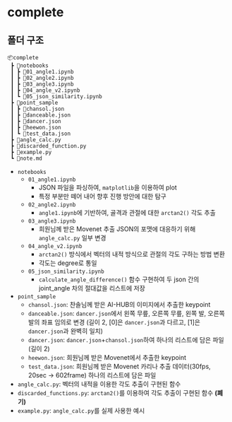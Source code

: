 # complete

## 폴더 구조
```
📦complete
 ┣ 📂notebooks
 ┃ ┣ 📜01_angle1.ipynb
 ┃ ┣ 📜02_angle2.ipynb
 ┃ ┣ 📜03_angle3.ipynb
 ┃ ┣ 📜04_angle_v2.ipynb
 ┃ ┗ 📜05_json_similarity.ipynb
 ┣ 📂point_sample
 ┃ ┣ 📜chansol.json
 ┃ ┣ 📜danceable.json
 ┃ ┣ 📜dancer.json
 ┃ ┣ 📜heewon.json
 ┃ ┗ 📜test_data.json
 ┣ 📜angle_calc.py
 ┣ 📜discarded_function.py
 ┣ 📜example.py
 ┗ 📜note.md
```

- `notebooks`
    - `01_angle1.ipynb`
        - JSON 파일을 파싱하여, `matplotlib`을 이용하여 plot
        - 특정 부분만 떼어 내어 향후 진행 방안에 대한 탐구
    - `02_angle2.ipynb`
        - `angle1.ipynb`에 기반하여, 골격과 관절에 대한 `arctan2()` 각도 추출
    - `03_angle3.ipynb`
        - 희원님께 받은 Movenet 추출 JSON의 포맷에 대응하기 위해 `angle_calc.py` 일부 변경
    - `04_angle_v2.ipynb`
        - `arctan2()` 방식에서 벡터의 내적 방식으로 관절의 각도 구하는 방법 변환
        - 각도는 degree로 통일
    - `05_json_similarity.ipynb`
        - `calculate_angle_difference()` 함수 구현하여 두 json 간의 joint_angle 차의 절대값을 리스트에 저장
- `point_sample`
    - `chansol.json`: 찬솔님께 받은 AI-HUB의 이미지에서 추출한 keypoint
    - `danceable.json`: `dancer.json`에서 왼쪽 무릎, 오른쪽 무릎, 왼쪽 발, 오른쪽 발의 좌표 임의로 변경 (길이 2, [0]은 `dancer.json`과 다르고, [1]은 `dancer.json`과 완벽히 일치)
    - `dancer.json`: `dancer.json`+`chansol.json`하여 하나의 리스트에 담은 파일 (길이 2)
    - `heewon.json`: 희원님께 받은 Movenet에서 추출한 keypoint
    - `test_data.json`: 희원님께 받은 Movenet 카리나 추출 데이터(30fps, 20sec → 602frame) 하나의 리스트에 담은 파일
- `angle_calc.py`: 벡터의 내적을 이용한 각도 추출이 구현된 함수
- `discarded_functions.py`: `arctan2()`를 이용하여 각도 추출이 구현된 함수 **(폐기)**
- `example.py`: `angle_calc.py`를 실제 사용한 예시
